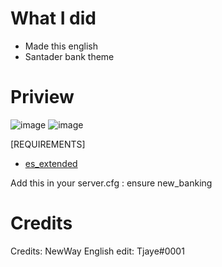 # What I did 

-   Made this english 
-   Santader bank theme

# Priview 
![image](https://user-images.githubusercontent.com/83477654/129463507-ff8e7f00-4e9d-4c93-a6eb-142d22fb8703.png)
![image](https://user-images.githubusercontent.com/83477654/129463513-f005aab3-2533-4342-906e-cc259c65cda4.png)



[REQUIREMENTS]
- [es_extended](https://github.com/esx-framework/esx-legacy/tree/main/%5Besx%5D/es_extended)

Add this in your server.cfg :
ensure new_banking

# **Credits**
Credits: NewWay
English edit: Tjaye#0001

